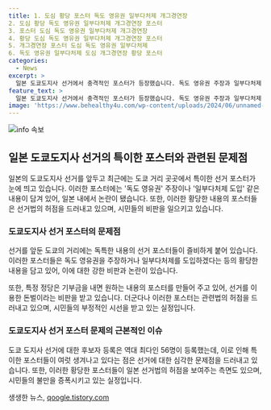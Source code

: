 ```yaml
---
title: 1. 도심 황당 포스터 독도 영유권 일부다처제 개그경연장
2. 도심 황당 독도 영유권 일부다처제 개그경연장 포스터
3. 포스터 도심 독도 영유권 일부다처제 개그경연장
4. 황당 도심 독도 영유권 일부다처제 개그경연장 포스터
5. 개그경연장 포스터 도심 독도 영유권 일부다처제
6. 독도 영유권 일부다처제 도심 개그경연장 황당 포스터
categories:
  - News
excerpt: >
  일본 도쿄도지사 선거에서 충격적인 포스터가 등장했습니다. 독도 영유권 주장과 일부다처제 공약이 담긴 포스터가 논란을 일으키고, 특히 이를 이용한 돈벌이 논란도 함께 일고 있습니다. 이에 관련법의 허점이 대두되며, 선거를 희화화시키고 있다는 비판이 제기되고 있습니다. 역대 최다인 56명의 후보가 등록된 도쿄 도지사 선거에서 이러한 논란이 계속될 전망입니다.
feature_text: >
  일본 도쿄도지사 선거에서 충격적인 포스터가 등장했습니다. 독도 영유권 주장과 일부다처제 공약이 담긴 포스터가 논란을 일으키고, 특히 이를 이용한 돈벌이 논란도 함께 일고 있습니다. 이에 관련법의 허점이 대두되며, 선거를 희화화시키고 있다는 비판이 제기되고 있습니다. 역대 최다인 56명의 후보가 등록된 도쿄 도지사 선거에서 이러한 논란이 계속될 전망입니다.
image: 'https://www.behealthy4u.com/wp-content/uploads/2024/06/unnamed-file.png'
---
```


<p><img src="https://www.behealthy4u.com/wp-content/uploads/2024/06/unnamed-file.png" alt="info 속보" /></p>

<h2 data-ke-size="size26">일본 도쿄도지사 선거의 특이한 포스터와 관련된 문제점</h2>

<p data-ke-size="size16">일본의 도쿄도지사 선거를 앞두고 최근에는 도쿄 거리 곳곳에서 특이한 선거 포스터가 눈에 띄고 있습니다. 이러한 포스터에는 '독도 영유권' 주장이나 '일부다처제 도입' 같은 내용이 담겨 있어, 일본 내에서 논란이 됐습니다. 또한, 이러한 황당한 내용의 포스터들은 선거법의 허점을 드러내고 있으며, 시민들의 비판을 일으키고 있습니다.</p>

<h3 data-ke-size="size24">도쿄도지사 선거 포스터의 문제점</h3>

<p data-ke-size="size16">선거를 앞둔 도쿄의 거리에는 독특한 내용의 선거 포스터들이 즐비하게 붙어 있습니다. 이러한 포스터들은 독도 영유권을 주장하거나 일부다처제를 도입하겠다는 등의 황당한 내용을 담고 있어, 이에 대한 강한 비판과 논란이 있습니다.</p>

<p data-ke-size="size16">또한, 특정 정당은 기부금을 내면 원하는 내용의 포스터를 만들어 주고 있어, 선거를 이용한 돈벌이라는 비판을 받고 있습니다. 더군다나 이러한 포스터는 관련법의 허점을 드러내고 있으며, 시민들의 부정적인 시선을 받고 있는 실정입니다.</p>

<h3 data-ke-size="size24">도쿄도지사 선거 포스터 문제의 근본적인 이슈</h3>

<p data-ke-size="size16">도쿄 도지사 선거에 대한 후보자 등록은 역대 최다인 56명이 등록했는데, 이로 인해 특이한 포스터들이 여럿 생겨나고 있다는 점은 선거에 대한 심각한 문제점을 드러내고 있습니다. 또한, 이러한 황당한 포스터들이 일본 선거법의 허점을 보여주는 측면도 있으며, 시민들의 불만을 증폭시키고 있는 실정입니다.</p>
생생한 뉴스, <a href="https://qoogle.tistory.com" rel="dofollow">qoogle.tistory.com</a>


